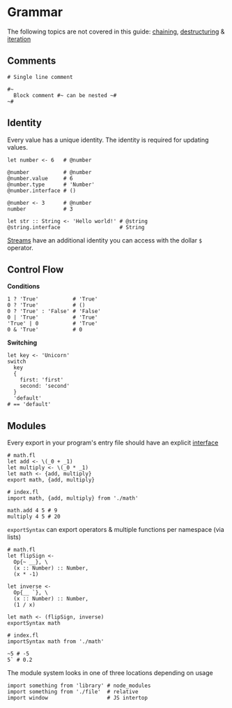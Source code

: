 # Grammar

The following topics are not covered in this guide:
[chaining](./3_functions.md#composition), [destructuring](./3_functions.md) & [iteration](./1_types.md#arrays)

## Comments

```fl
# Single line comment

#~
  Block comment #~ can be nested ~#
~#
```

## Identity

Every value has a unique identity. The identity is required for updating values.

```fl
let number <- 6   # @number

@number           # @number
@number.value     # 6
@number.type      # 'Number'
@number.interface # ()

@number <- 3      # @number
number            # 3

let str :: String <- 'Hello world!' # @string
@string.interface                   # String
```

[Streams](./streams.md) have an additional identity you can access with the dollar `$` operator.

## Control Flow

**Conditions**

```fl
1 ? 'True'           # 'True'
0 ? 'True'           # ()
0 ? 'True' : 'False' # 'False'
0 | 'True'           # 'True'
'True' | 0           # 'True'
0 & 'True'           # 0
```

**Switching**

```fl
let key <- 'Unicorn'
switch
  key
  {
    first: 'first'
    second: 'second'
  }
  'default'
# == 'default'
```

## Modules

Every export in your program's entry file should have an explicit [interface](./4_interfaces.md)

```fl
# math.fl
let add <- \(_0 + _1)
let multiply <- \(_0 * _1)
let math <- {add, multiply}
export math, {add, multiply}
```

```fl
# index.fl
import math, {add, multiply} from './math'

math.add 4 5 # 9
multiply 4 5 # 20
```

`exportSyntax` can export operators & multiple functions per namespace (via lists)

```fl
# math.fl
let flipSign <-
  Op{~ __}, \
  (x :: Number) :: Number,
  (x * -1)

let inverse <-
  Op{__ `}, \
  (x :: Number) :: Number,
  (1 / x)

let math <- (flipSign, inverse)
exportSyntax math
```

```fl
# index.fl
importSyntax math from './math'

~5 # -5
5` # 0.2
```

The module system looks in one of three locations depending on usage

```fl
import something from 'library' # node_modules
import something from './file'  # relative
import window                   # JS intertop
```
